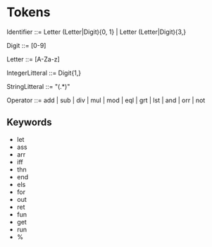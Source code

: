 # Tokens

Identifier ::= Letter (Letter|Digit){0, 1} | Letter (Letter|Digit){3,}

Digit ::= [0-9]

Letter ::= [A-Za-z]

IntegerLitteral ::= Digit{1,}

StringLitteral ::= "(.\*)"

Operator ::= add | sub | div | mul | mod | eql | grt | lst | and | orr | not

## Keywords

-   let
-   ass
-   arr
-   iff
-   thn
-   end
-   els
-   for
-   out
-   ret
-   fun
-   get
-   run
-   %
